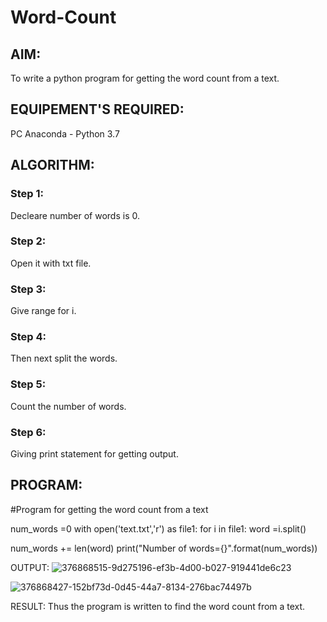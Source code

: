 # Word-Count
## AIM:
To write a python program for getting the word count from a text.
## EQUIPEMENT'S REQUIRED: 
PC
Anaconda - Python 3.7
## ALGORITHM: 
### Step 1:
Decleare number of words is 0.
### Step 2: 
 Open it with txt file.
### Step 3: 
Give range for i.
### Step 4:  
Then next split the words.
### Step 5: 
Count the number of words.
### Step 6: 
Giving print statement for getting output.
## PROGRAM:

#Program for getting the word count from a text

num_words =0
with open('text.txt','r') as file1:
 for i in file1:
  word =i.split()

  num_words += len(word)
print("Number of words={}".format(num_words))

OUTPUT:
![376868515-9d275196-ef3b-4d00-b027-919441de6c23](https://github.com/user-attachments/assets/30efc70c-4d72-4c91-b1b3-e52b236522e2)

![376868427-152bf73d-0d45-44a7-8134-276bac74497b](https://github.com/user-attachments/assets/c21fba05-f81e-47db-b37b-cb585c5ff1a8)

RESULT:
Thus the program is written to find the word count from a text.







